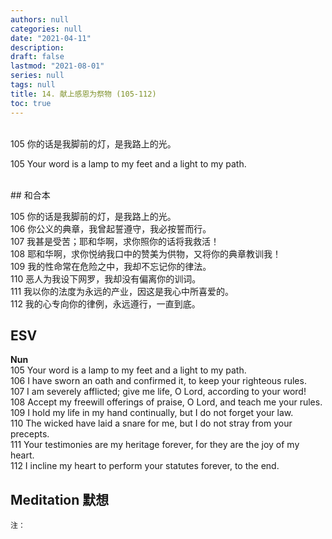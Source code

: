 ```yaml
---
authors: null
categories: null
date: "2021-04-11"
description: 
draft: false
lastmod: "2021-08-01"
series: null
tags: null
title: 14. 献上感恩为祭物 (105-112)  
toc: true
---
```


<br />   
105 你的话是我脚前的灯，是我路上的光。  

105 Your word is a lamp to my feet and a light to my path.<!--more-->

<br />  
## 和合本

105 你的话是我脚前的灯，是我路上的光。  
106 你公义的典章，我曾起誓遵守，我必按誓而行。  
107 我甚是受苦；耶和华啊，求你照你的话将我救活！  
108 耶和华啊，求你悦纳我口中的赞美为供物，又将你的典章教训我！  
109 我的性命常在危险之中，我却不忘记你的律法。  
110 恶人为我设下网罗，我却没有偏离你的训词。  
111 我以你的法度为永远的产业，因这是我心中所喜爱的。  
112 我的心专向你的律例，永远遵行，一直到底。 


## ESV
**Nun**  
105 Your word is a lamp to my feet and a light to my path.  
106 I have sworn an oath and confirmed it, to keep your righteous rules.  
107 I am severely afflicted; give me life, O Lord, according to your word!  
108 Accept my freewill offerings of praise, O Lord, and teach me your rules.  
109 I hold my life in my hand continually, but I do not forget your law.  
110 The wicked have laid a snare for me, but I do not stray from your precepts.  
111 Your testimonies are my heritage forever, for they are the joy of my heart.  
112 I incline my heart to perform your statutes forever, to the end.  


## Meditation 默想

    注：